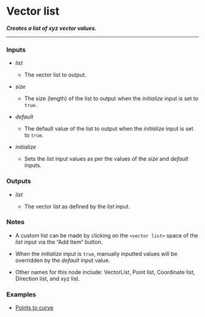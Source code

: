 # Vector list

**_Creates a list of xyz vector values._**

---


### Inputs

* _list_

  * The vector list to output.

* _size_

  * The size (length) of the list to output when the _initialize_ input is set to `true`.

* _default_

  * The default value of the list to output when the _initialize_ input is set to `true`.

* _initialize_

  * Sets the _list_ input values as per the values of the _size_ and _default_ inputs.


### Outputs

* _list_

  * The vector list as defined by the _list_ input.


### Notes

* A custom list can be made by clicking on the `<vector list>` space of the _list_ input via the “Add Item” button.

* When the _initialize_ input is `true`, manually inputted values will be overridden by the _default_ input value.

* Other names for this node include: VectorList, Point list, Coordinate list, Direction list, and xyz list.


### Examples


* <a href="https://creator.trimble.com/graph?assetURI=whp:3e5bc942-7604-4c0d-a534-b43d093bdb85&version=latest" target="_blank">Points to curve</a>

